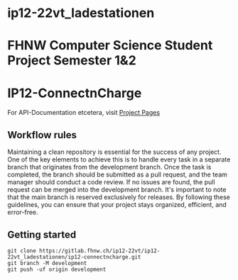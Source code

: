 # ip12-22vt_ladestationen
FHNW Computer Science Student Project Semester 1&2
=======
# IP12-ConnectnCharge

For API-Documentation etcetera, visit
[Project Pages](https://ip12-22vt.pages.fhnw.ch/ip12-22vt_ladestationen/ip12-connectncharge)

## Workflow rules

Maintaining a clean repository is essential for the success of any project. One of the key elements to achieve this is
to handle every task in a separate branch that originates from the development branch. Once the task is completed, the
branch should be submitted as a pull request, and the team manager should conduct a code review. If no issues are found,
the pull request can be merged into the development branch. It's important to note that the main branch is reserved
exclusively for releases. By following these guidelines, you can ensure that your project stays organized, efficient,
and error-free.

## Getting started

```
git clone https://gitlab.fhnw.ch/ip12-22vt/ip12-22vt_ladestationen/ip12-connectncharge.git
git branch -M development
git push -uf origin development
```
